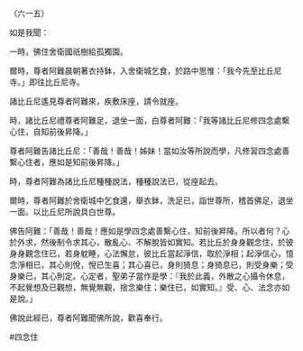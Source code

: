 （六一五）

如是我聞：

一時，佛住舍衛國祇樹給孤獨園。

爾時，尊者阿難晨朝著衣持鉢，入舍衛城乞食，於路中思惟：「我今先至比丘尼寺。」即往比丘尼寺。

諸比丘尼遙見尊者阿難來，疾敷床座，請令就座。

時，諸比丘尼禮尊者阿難足，退坐一面，白尊者阿難：「我等諸比丘尼修四念處繫心住，自知前後昇降。」

尊者阿難告諸比丘尼：「善哉！善哉！姊妹！當如汝等所說而學，凡修習四念處善繫心住者，應如是知前後昇降。」

時，尊者阿難為諸比丘尼種種說法，種種說法已，從座起去。

爾時，尊者阿難於舍衛城中乞食還，舉衣鉢，洗足已，詣世尊所，稽首佛足，退坐一面。以比丘尼所說具白世尊。

佛告阿難：「善哉！善哉！應如是學四念處善繫心住，知前後昇降。所以者何？心於外求，然後制令求其心，散亂心、不解脫皆如實知。若比丘於身身觀念住，於彼身身觀念住已，若身躭睡，心法懈怠，彼比丘當起淨信，取於淨相；起淨信心，憶念淨相已，其心則悅，悅已生喜；其心喜已，身則猗息；身猗息已，則受身樂；受身樂已，其心則定。心定者，聖弟子當作是學：『我於此義，外散之心攝令休息，不起覺想及已觀想，無覺無觀，捨念樂住；樂住已，如實知。』受、心、法念亦如是說。」

佛說此經已，尊者阿難聞佛所說，歡喜奉行。





#四念住
